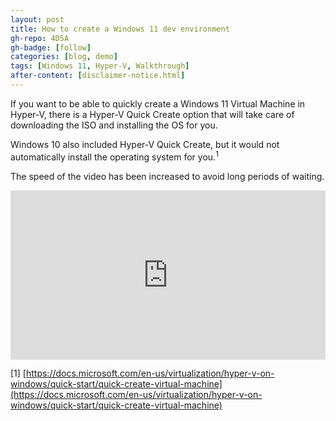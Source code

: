 ```yaml
---
layout: post
title: How to create a Windows 11 dev environment
gh-repo: 4D5A
gh-badge: [follow]
categories: [blog, demo]
tags: [Windows 11, Hyper-V, Walkthrough]
after-content: [disclaimer-notice.html]
---
```


If you want to be able to quickly create a Windows 11 Virtual Machine in Hyper-V, there is a Hyper-V Quick Create option that will take care of downloading the ISO and installing the OS for you.

Windows 10 also included Hyper-V Quick Create, but it would not automatically install the operating system for you.<sup>1</sup>

The speed of the video has been increased to avoid long periods of waiting.

<div style="padding:53.7% 0 0 0;position:relative;"><iframe src="https://player.vimeo.com/video/660297292?h=ba0fddc459&amp;badge=0&amp;autopause=0&amp;player_id=0&amp;app_id=58479" frameborder="0" allow="autoplay; fullscreen; picture-in-picture" allowfullscreen style="position:absolute;top:0;left:0;width:100%;height:100%;" title="How to create a Windows 11 dev environment using Hyper-V Quick Create"></iframe></div><script src="https://player.vimeo.com/api/player.js"></script>

[1] [https://docs.microsoft.com/en-us/virtualization/hyper-v-on-windows/quick-start/quick-create-virtual-machine](https://docs.microsoft.com/en-us/virtualization/hyper-v-on-windows/quick-start/quick-create-virtual-machine)